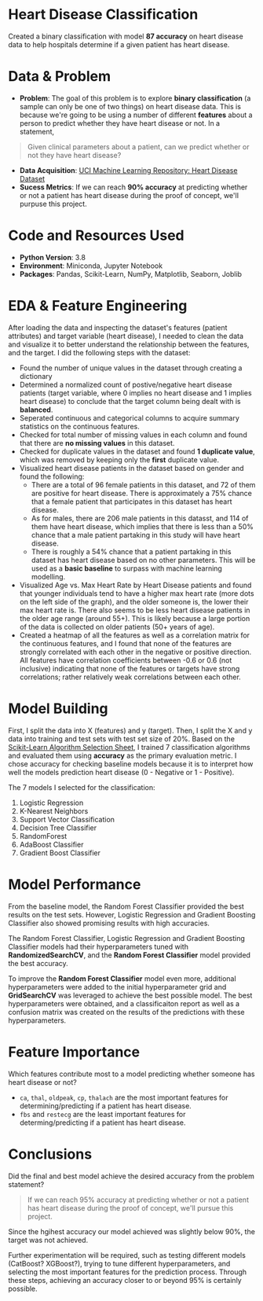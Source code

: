 # Heart Disease Classification
Created a binary classification with model **87 accuracy** on heart disease data to help hospitals determine if a given patient has heart disease. 

# Data & Problem
* **Problem**: The goal of this problem is to explore **binary classification** (a sample can only be one of two things) on heart disease data.
This is because we're going to be using a number of different **features** about a person to predict whether they have heart disease or not.
In a statement,
> Given clinical parameters about a patient, can we predict whether or not they have heart disease?
* **Data Acquisition**: [UCI Machine Learning Repository: Heart Disease Dataset](https://archive.ics.uci.edu/ml/datasets/heart+disease)
* **Sucess Metrics**: If we can reach **90% accuracy** at predicting whether or not a patient has heart disease during the proof of concept, we'll purpuse this project.

# Code and Resources Used
* **Python Version**: 3.8
* **Environment**: Miniconda, Jupyter Notebook
* **Packages**: Pandas, Scikit-Learn, NumPy, Matplotlib, Seaborn, Joblib

# EDA & Feature Engineering
After loading the data and inspecting the dataset's features (patient attributes) and target variable (heart disease), I needed to clean the data and visualize it to better understand the relationship between the features, and the target. I did the following steps with the dataset:
* Found the number of unique values in the dataset through creating a dictionary
* Determined a normalized count of postive/negative heart disease patients (target variable, where 0 implies no heart disease and 1 implies heart disease) to conclude that the target column being dealt with is **balanced**.
* Seperated continuous and categorical columns to acquire summary statistics on the continuous features. 
* Checked for total number of missing values in each column and found that there are **no missing values** in this dataset.
* Checked for duplicate values in the dataset and found **1 duplicate value**, which was removed by keeping only the **first** duplicate value.
* Visualized heart disease patients in the dataset based on gender and found the following:
  - There are a total of 96 female patients in this dataset, and 72 of them are positive for heart disease. There is approximately a 75% chance that a female patient that participates in this dataset has heart disease.
  - As for males, there are 206 male patients in this datasst, and 114 of them have heart disease, which implies that there is less than a 50% chance that a male patient partaking in this study will have heart disease.
  - There is roughly a 54% chance that a patient partaking in this dataset has heart disease based on no other parameters. This will be used as a **basic baseline** to surpass with machine learning modelling. 
* Visualized Age vs. Max Heart Rate by Heart Disease patients and found that younger individuals tend to have a higher max heart rate (more dots on the left side of the graph), and the older someone is, the lower their max heart rate is. There also seems to be less heart disease patients in the older age range (around 55+). This is likely because a large portion of the data is collected on older patients (50+ years of age). 
* Created a heatmap of all the features as well as a correlation matrix for the continuous features, and I found that none of the features are strongly correlated with each other in the negative or positive direction. All features have correlation coefficients between -0.6 or 0.6 (not inclusive) indicating that none of the features or targets have strong correlations; rather relatively weak correlations between each other. 

# Model Building
First, I split the data into X (features) and y (target). Then, I split the X and y data into training and test sets with test set size of 20%. Based on the [Scikit-Learn Algorithm Selection Sheet](https://scikit-learn.org/stable/tutorial/machine_learning_map/index.html), I trained 7 classification algorithms and evaluated them using **accuracy** as the primary evaluation metric. I chose accuracy for checking baseline models because it is to interpret how well the models prediction heart disease (0 - Negative or 1 - Positive). 

The 7 models I selected for the classification:
1. Logistic Regression 
2. K-Nearest Neighbors
3. Support Vector Classification 
4. Decision Tree Classifier 
5. RandomForest
6. AdaBoost Classifier
7. Gradient Boost Classifier

# Model Performance
From the baseline model, the Random Forest Classifier provided the best results on the test sets. However, Logistic Regression and Gradient Boosting Classifier also showed promising results with high accuracies. 

The Random Forest Classifier, Logistic Regression and Gradient Boosting Classifier models had their hyperparameters tuned with **RandomizedSearchCV**, and the **Random Forest Classifier** model provided the best accuracy. 

To improve the **Random Forest Classifier** model even more, additional hyperparameters were added to the initial hyperparameter grid and **GridSearchCV** was leveraged to achieve the best possible model. The best hyperparameters were obtained, and a classificaiton report as well as a confusion matrix was created on the results of the predictions with these hyperparameters.

# Feature Importance
Which features contribute most to a model predicting whether someone has heart disease or not?
* `ca`, `thal`, `oldpeak`, `cp`, `thalach` are the most important features for determining/predicting if a patient has heart disease.
* `fbs` and `restecg` are the least important features for determing/predicting if a patient has heart disease.

# Conclusions
Did the final and best model achieve the desired accuracy from the problem statement?
> If we can reach 95% accuracy at predicting whether or not a patient has heart disease during the proof of concept, we'll pursue this project.

Since the hgihest accuracy our model achieved was slightly below 90%, the target was not achieved.

Further experimentation will be required, such as testing different models (CatBoost? XGBoost?), trying to tune different hyperparameters, and selecting the most important features for the prediction process. Through these steps, achieving an accuracy closer to or beyond 95% is certainly possible.
